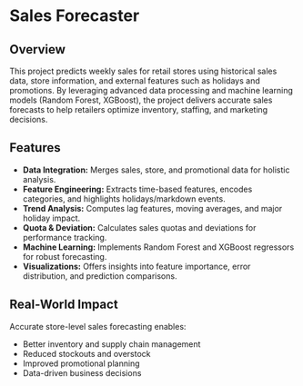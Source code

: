 # Sales Forecaster

## Overview

This project predicts weekly sales for retail stores using historical sales data, store information, and external features such as holidays and promotions. By leveraging advanced data processing and machine learning models (Random Forest, XGBoost), the project delivers accurate sales forecasts to help retailers optimize inventory, staffing, and marketing decisions.

## Features

- **Data Integration:** Merges sales, store, and promotional data for holistic analysis.
- **Feature Engineering:** Extracts time-based features, encodes categories, and highlights holidays/markdown events.
- **Trend Analysis:** Computes lag features, moving averages, and major holiday impact.
- **Quota & Deviation:** Calculates sales quotas and deviations for performance tracking.
- **Machine Learning:** Implements Random Forest and XGBoost regressors for robust forecasting.
- **Visualizations:** Offers insights into feature importance, error distribution, and prediction comparisons.

## Real-World Impact

Accurate store-level sales forecasting enables:
- Better inventory and supply chain management
- Reduced stockouts and overstock
- Improved promotional planning
- Data-driven business decisions
